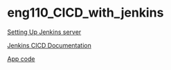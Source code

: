 # eng110_CICD_with_jenkins

[Setting Up Jenkins server](./documentation/Creating_Jenkins_Server.md)

[Jenkins CICD Documentation](./documentation/CICD_Pipeline.md)

[App code](./app_code/)
